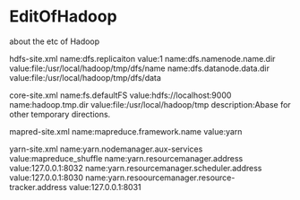 # EditOfHadoop
about the etc of Hadoop

hdfs-site.xml
  name:dfs.replicaiton
  value:1
  name:dfs.namenode.name.dir
  value:file:/usr/local/hadoop/tmp/dfs/name
  name:dfs.datanode.data.dir
  value:file:/usr/local/hadoop/tmp/dfs/data
  
core-site.xml
  name:fs.defaultFS
  value:hdfs://localhost:9000
  name:hadoop.tmp.dir
  value:file:/usr/local/hadoop/tmp
  description:Abase for other temporary directions.
  
mapred-site.xml
  name:mapreduce.framework.name
  value:yarn
  
yarn-site.xml
  name:yarn.nodemanager.aux-services
  value:mapreduce_shuffle
  name:yarn.resourcemanager.address
  value:127.0.0.1:8032
  name:yarn.resourcemanager.scheduler.address
  value:127.0.0.1:8030
  name:yarn.resoourcemanager.resource-tracker.address
  value:127.0.0.1:8031
